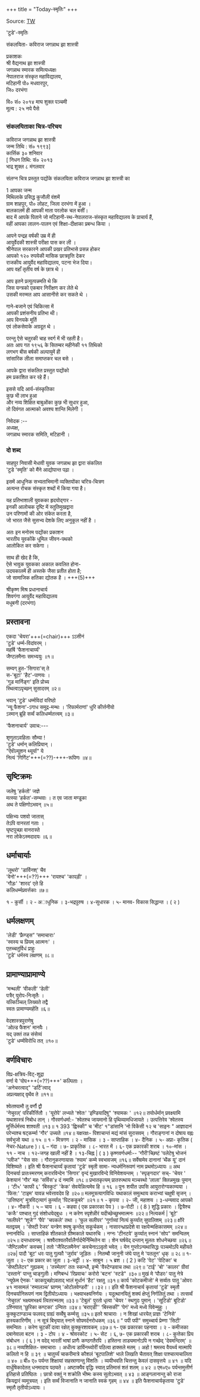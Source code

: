 +++
title = "Today-स्मृतिः"
+++

Source: [TW](https://archive.org/details/today-smriti)

'टुडे'-स्मृतिः
 
संकलयिता- कविराज जगन्नाथ झा शास्त्री   

प्रकाशकः  
श्री वैद्यनाथ झा शास्त्री  
जगन्नाथ स्मारक समित्यध्यक्षः  
नेपालराज संस्कृत महाविद्यालय,  
मटिहानी पो० मधवारपुर,  
जि० दरभंगा  

वि० सं० २०१४ माघ शुक्ल पञ्चमी  
मूल्य : २५ नये पैसे

## 

### संकलयिताका चित्र-परिचय  

कविराज जगन्नाथ झा शास्त्री  
जन्म तिथि : सं० १९९३]  
कार्त्तिक ३० शनिवार  
[ निधन तिथि: सं० २०१३  
भाद्र शुक्ल ८ मंगलवार

संलग्न चित्र प्रस्तुत पद्योंके संकलयिता कविराज जगन्नाथ झा शास्त्री का 

1 आपका जन्म  
मिथिलाके प्रसिद्ध कुजौली वंशमें  
ग्राम शाहपुर, पो० लोहट, जिला दरभंगा में हुआ ।  
बालकालमें ही आपकी माता परलोक चल बसीं।  
बाद में आपके पिताने जो मटिहानी-स्थ-नेपालराज-संस्कृत महाविद्यालय के प्राचार्य हैं,  
वहीं आपका लालन-पालन एवं शिक्षा-दीक्षाका प्रबन्ध किया ।  

आपने पन्द्रह वर्षकी उम्र में ही  
आयुर्वेदकी शास्त्री परीक्षा पास कर ली ।  
श्रीनेपाल सरकारने आपकी प्रखर प्रतिभासे प्रसन्न होकर  
आपको १२० रुपयेकी मासिक छात्रवृत्ति देकर  
राजकीय आयुर्वेद महाविद्यालय, पटना भेज दिया।  
आप वहाँ तृतीय वर्ष के छात्र थे ।  

आप इतने प्रत्युत्पन्नमति थे कि  
जिस यन्त्रको एकबार निरीक्षण कर लेते थे  
उसकी मरम्मत आप आसानीसे कर सकते थे ।  

गाने-बजाने एवं चिकित्सा में  
आपकी प्रशंसनीय प्रतिभा थी।  
आप विनयके मूर्ति  
एवं लोकसेवाके अग्रदूत थे ।  

परन्तु ऐसे चतुरकी चाह स्वर्ग में भी रहती है।  
अतः आप गत १९५६ के सितम्बर महीनेकी ११ तिथिको  
लगभग बीस बर्षकी अल्पायुमें ही  
सांसारिक लीला समाप्तकर चल बसे ।  

आपके द्वारा संकलित 
प्रस्तुत पद्योंको  
हम प्रकाशित कर रहे हैं।  

इससे यदि आर्य-संस्कृतिका  
कुछ भी लाभ हुआ  
और नव्य शिक्षित बाबुओंका कुछ भी सुधार हुआ,  
तो दिवंगत आत्माको अवश्य शान्ति मिलेगी । 

निवेदक :--  
अध्यक्ष,  
जगन्नाथ स्मारक समिति, मटिहानी ।   

### दो शब्द 
साहपुर निवासी मेधावी युवक जगन्नाथ झा द्वारा संकलित  
'टुडे 'स्मृति' को मैंने आद्योपान्त पढ़ा । 

इसमें आधुनिक सभ्यताभिमानी व्यक्तियोंका चरित्र-चित्रण  
अत्यन्त रोचक संस्कृत शब्दों में किया गया है।  

यह प्रतिभाशाली युवकका हृदयोद्गार -  
इनकी आलोचक दृष्टि में स्तुतिमुखद्वारा  
उन परिणामों की ओर संकेत करता है,  
जो भारत जैसे सुसभ्य देशके लिए अनुकूल नहीं है । 

अतः इन मनोरम पद्योंका प्रकाशन  
भारतीय युवकोंके धूमिल जीवन-पथको  
आलोकित कर सकेगा । 

साथ ही खेद है कि,  
ऐसे भावुक युवकका अकाल कवलित होना-  
उदयकालमें ही अस्तके जैसा प्रतीत होता है;  
जो सामाजिक क्षतिका द्योतक है । +++(5)+++

श्रीकृष्ण मिश्र प्रधानाचार्य  
शिवगंगा आयुर्वेद महाविद्यालय  
मधुबनी (दरभंगा)  


## प्रस्तावना 
एकदा 'चेयरा'+++(=chair)+++ ऽऽसीनं  
'टुडे' धर्म्म-विदांवरम् ।  
महर्षि 'फैशनाचार्य्यं'  
जैण्टलमैनाः समभ्ययुः ॥१॥  

सम्यग् हुत-'सिगारा'स् ते  
स-'बूटा' 'हैट'-पाणयः ।  
'गुड मार्निङ्ग' इति प्रोच्य  
स्थित्वाऽपृच्छन् सुसादरम् ॥२॥  

भवान् 'टुडे' धर्म्मविदां वरिष्ठो  
'न्यू फैशना'-ऽगाध समुद्र-मन्थः । 
'रिफार्मराणां' धुरि कीर्त्तनीयो  
ऽस्मान् ब्रूहि सर्व्वं कलिधर्म्मतत्त्वम् ॥३॥ 

'फैशनाचार्य' उवाच:--- 

शृणुताऽवहिताः सौम्या !  
'टुडे' धर्मान् कलिप्रियान् ।  
"ऎवॊल्यूशन थ्यूर्या" ये  
नित्यं 'गिर्गिट'+++(=??)-+++-रूपिणः ॥४॥ 

## सृष्टिक्रमः 
जलेषु 'हर्कतो' जज्ञे  
मत्स्या 'हर्कत'-सम्भवाः । 
त एव जाता मण्डूका  
अथ ते पक्षिणोऽभवन् ॥५॥ 

पक्षिभ्यः पशवो जातास्  
तेऽपि वानरतां गताः ।  
घृष्टपुच्छा वानरास्ते  
नरा लोकेऽस्मदादयः ॥६॥ 

## धर्माचार्याः 
'लूथरो' 'डार्विनश्' चैव  
'वेनो'+++(=??)+++ 'रायश्च' 'कापड़ी' ।  
'गौड़ः' 'शारद' एते हि  
कलिधर्म्मप्रवर्त्तकाः ॥७॥ 

१ - कुर्सी । २ - अाधुनिक । ३-भद्रपुरुष । ४-सुधारक । ५- मानव- विकास सिद्धान्त । 
( २ ) 

## धर्मलक्षणम् 
'लेडी' ‘फ्रैण्ड्स” ‘समाचाराः'  
'स्वस्य च प्रियम् आत्मनः' ।  
एतच्चतुर्विधं प्राहुः  
'टुडे' धर्मस्य लक्षणम् ॥८॥ 

## प्रामाण्याप्रामाण्ये 

‘मन्थली’ ‘वीकली’ ‘डेली'  
पत्रैर् युरोप-निःसृतैः ।  
यत्किञ्चिल् लिख्यते तद्वै  
स्वतः प्रामाण्यमर्हति ॥६॥ 

वेदशास्त्रपुराणेषु  
'ओल्ड फैशन' मानवैः ।  
यद् उक्तं तन्न संसेव्यं  
'टुडे' धर्म्मविरोधि तत् ॥१०॥ 

## वर्णविचारः 
विप्र-क्षत्रिय-विट्-शूद्रा  
वर्णा ये 'पोप+++(=??)+++' कल्पिताः ।  
'अनेचरत्वाद्" 'डर्टि'त्वाद्  
अप्रत्यक्षाद् वृथैव ते ॥११॥ 

श्वेतश्यामौ तु वर्णौ द्वौ  
'नेचुरल्' परिकीर्त्तितौ । 'यूरोपे' लभ्यते 'श्वेतः' 'इण्डियादिषु" 'श्यामकः ' ॥१२॥ तयोर्धर्मान् प्रवक्ष्यामि यथाशास्त्रं निबोध तान् । गौरवर्णधर्मा:- 
'श्वेतश्च जायमानो हि पृथिव्यामधिजायते । उत्पत्तिरेव 'श्वेतस्य मूर्त्तिर्धर्मस्य शाश्वती ॥१३॥ 
१ 
393 
'ह्विस्की" च 'मीट' १"डांसानि 'नो विकेंसी १२ च 'साइनः " आज्ञादानं परेभ्यश्च षट्कर्म्मा 'गौर' उच्यते ॥१४॥ 
यक्षरक्षः- पिशाचान्तं मद्यं मांसं सुरासवम् । गौराङ्गानां न दोषाय वह्नः सर्वभुजो यथा ॥ १५ ॥ 
१ - मित्रगण । २ - मासिक । ३ - साप्ताहिक । ४- दैनिक । ५- अप्रा- कृतिक ( नेचर-Nature )। ६ – गंदा । ७- प्राकृतिक । ८- भारत में । ६- एक प्रकारकी शराब । १०-मांस । ११ - नाच । १२-जगह खाली नहीं है । १३-चिह्न | 
( ३ ) 
कृष्णवर्णधर्माः-- 
'गौरी'च्छिष्टं 'पलेटेषु भोजनं 'प्लीज" "येस सरः । गौरानुकरणायासः 'श्याम' कम्मे स्वभावजम् ॥१६॥ सर्वेषामेव दानानां 'थैंक यू' दानं विशिष्यते । 
इति श्री फैशनाचार्य्यं कृतायां 'टुडे' स्मृती सामा- 
न्यधर्मनिरूपणं नाम प्रथमोऽध्यायः ॥ 
अथ दिनचर्या 
प्रातःस्मरणम् 
करारविन्देन 'सिगार' वृन्दं 
मुखारविन्दे विनिवेशयन्तम् । 
'स्पृङ्गदार' सच्- 'चेयर ' केशयानं 
'गौर' महः 'सर्विस'४ दं नमामि ॥१८॥ 
प्रभातकृत्यम् 
प्रातरुत्थाय मञ्चस्थो 'लाला' क्लिन्नमुखः पुमान् । 
‘टी५' ‘काफी ६' ‘बिस्कुटं' 'केक' सेवयेन्नित्यमेव हि ॥ १६ ॥ पुनः शयीत उपसि आयुरारोग्यकाम्यया । 
'फिस:' 'टाइम' यावन्न भवेत्तावदेव हि ॥२०॥ 
मलमूत्रत्यागविधिः 
यथाकालं समुत्थाय कराभ्यां चक्षुषी सृजन् । 
'उत्तिष्ठन्' मूत्रविट्त्यागं कुर्य्यात् 'पिटककूबरे' ॥२१॥ 
१ - कृपया । २- जी, महाशय । ३-धन्यवाद आपको । ४- नौकरी । 
५ – चाय । ६ - कहवा ( एक प्रकारका पेय ) । ७-रोटी । 
( 8 ) 
शुद्धि प्रकारः । 
द्वित्रैश्च 'कजैः' पश्चात् गुदं संशोधयेद्बुधः । न करेण स्पृशेन्नीरं यदीच्छेच्छुभमात्मनः ॥२२॥ 
नित्यकर्म | 
‘बूटे' ‘सलीपरे” ‘शूजे’” ‘पैपे' 'चपकले' तथा । 'फुल सलीपर' 'गुर्गाव्यां नित्यं कुर्य्यात् सुपालिशम् ॥२३॥ 
क्षौरे मतद्वयम् । 
'सेफ्टी रेजर' यन्त्रेण श्मश्रु कृन्तेत् सकूर्चकम् । 
नासारन्ध्राप्रदेशे वा 
रक्षयेन्मक्षिकासमम् ॥२४॥ 
स्नानविधिः । 
साप्ताहिकं शीतकाले ग्रीष्मकाले यथारुचि । 
नग्नः 'टीनटवे' कुर्य्यात् स्नानं 'सोप" समन्वितम् ॥२५॥ 
दन्तधावनम् । 
श्रश्वैराश्वतरैर्वालैर्गार्दभैर्निम्मितेन वा । 
शेन घर्षयेद् दन्तान् मूलतः शोधनेच्छया ॥२६॥ 
'जैण्टिलमैन' कवचम् | 
ततो 'जैस्टिलमैनेन' कवचेनाऽऽवृतो भवेत् । येन गुप्तोऽन्यथासिद्धः पञ्चमोऽपि महीयते ॥२७| पादौ 'बूट' धरः पातु गुल्फौ 'जुर्राव' जूड़ितः । नितम्बौ जानुनी जंघे पातु मे 'पतलून' धृक् ॥ २८॥ 
१- जूता । २- एक प्रकार का जूता । ३-चट्टी । ४- साबुन । 
५ ब्रश । 
( 2 ) 
कटि 'पेट' 'पेटिका' च 'सेफ्टीलेटर" 
गुह्यकम् । 'तस्मेतग' ततः स्कन्धौ, इन्मे 'वैस्टेण्डवाच तथा ॥२९॥ 'टाई' 'बो' 'कालर' ग्रीवां 'दस्ताने' पान्तु चाङ्गुलीः। मणिबन्धं 'रिप्रवाचः' करोरो 'बटन' 'स्टडे" ॥३०॥ मुखं मे ‘पौडरः' पातु नेत्रे 'न्यूफेम ऐनकः ' काकपुच्छोऽवताद् भालं मूर्धानं 'हैट' रक्षतु ॥३१॥ कार्य 'कोटकमीजो' मे सर्व्वतः पातु 'ओवरः ४१ नासामलं 'रुमालञ्च' घ्राणम् 'ओटोलवेण्डरौ' ।।३२।। इति श्री फैशनाचार्य कृतायां 'टुडे' स्मृतौ दिनचर्यानिरूपणं नाम द्वितीयोऽध्यायः । भक्ष्याभक्ष्यनिर्णयः । 
यदुत्थानयितुं शक्यं क्षेप्तुं निर्गलितुं तथा । तत्सर्व्वं 'नेचुरल' भक्ष्यमभक्ष्यं त्वितरन्मतम् ॥३३॥ 'टेबुलं' पुरतो धृत्वा 'चेयर ' स्थगुदः पुमान् । 
'सूटिडो' बूटिडो' ऽश्नियात् 'छुरिका कण्टका' ऽन्वितः ॥३४॥ ‘बराएडीं'' ‘बिस्सकीं” ‘पेगं' मध्ये मध्ये पिवेन्मुहुः । कुक्कुटाण्डञ्च फलवद् ग्राह्यं सर्व्वेषु कर्म्मसु ॥३५॥ 
इतरे श्राचाराः । 
न शिखां धारयेत् प्राज्ञः 'टेनिसे' हास्यकारिणीम् । न सूत्रं बिभृयात् स्नाने सोपमर्दनरोधकम् ॥३६॥ " पपी पपी" समुच्चार्य प्रेम्णा 'सिटी' समन्वितः । करेण चुटकीं दत्वा रक्षेत् कुक्कुरशावकम् ॥३७॥ 
१- एक प्रकारका पहनावा । 
२ - कमीजका दबानेवाला बटन । ३ - टोप । ४ - श्रोवरकोट । ५- सेट । ६, ७- एक प्रकारकी शराब । ८- कुत्तेका प्रिय संबोधन । 
( ६ ) 
न वदेद् भारतीं भाषां प्राणैः कण्ठगतैरपि । हस्तिना ताड्यमानोऽपि न गच्छेद् 'देवमन्दिरम्' ॥३८॥ 
नव्यशिक्षित- समाचाराः । 
अधीत्य डार्विनथ्योरीं पठित्वा हाक्सले मतम् । अहो ! श्रमस्य वैयर्थ्य मात्मापि कलितो न हि ॥ ३९ ॥ चातुर्य्यं चाकरीमात्रे कौशलं 'बूटपालिशे' 
भाले लिखति चैतावत् शिक्षा पाश्चात्यचालिता ॥ ४० ॥ बी० ए० पर्यन्त शिक्षायां सहस्राणान्तु विंशतिः । व्ययीभवति चित्तन्तु केवलं दासवृत्तये ॥ ४१ ॥ यदि वार्धुषिकादेतत् धनमादाय पठ्यते । 
अष्टाक्यैव वृद्धिः स्यात् प्रतिमासं शतं शतम् ॥ ४२ ॥ एम०ए० पर्यन्तमुत्तीर्ण इतिहासे प्रतिष्ठितः । 
छात्रो वक्तुं न शक्रोति भीष्मः कस्य सुतोऽभवत् ॥ ४३ ॥ आङ्गलानान्तु को राजा कियद्वारं व्यमूत्रयत् । इति सर्व्वं विजानाति न जानाति स्वकं गृहम् ॥ ४४ ॥ 
इति फैशनाचार्यकृताया 'टुडे' स्मृतौ 
तृतीयोऽध्यायः ।